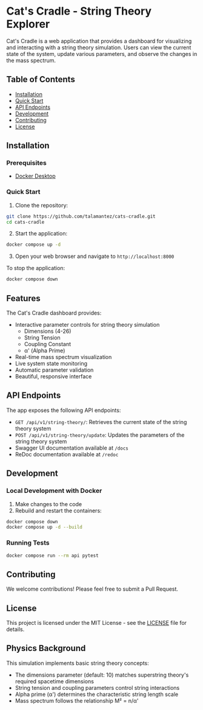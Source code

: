 # Cat's Cradle - String Theory Explorer

Cat's Cradle is a web application that provides a dashboard for visualizing and interacting with a string theory simulation. Users can view the current state of the system, update various parameters, and observe the changes in the mass spectrum.

## Table of Contents
- [Installation](#installation)
- [Quick Start](#quick-start)
- [API Endpoints](#api-endpoints)
- [Development](#development)
- [Contributing](#contributing)
- [License](#license)

## Installation

### Prerequisites
- [Docker Desktop](https://www.docker.com/products/docker-desktop/)

### Quick Start

1. Clone the repository:
```bash
git clone https://github.com/talamantez/cats-cradle.git
cd cats-cradle
```

2. Start the application:
```bash
docker compose up -d
```

3. Open your web browser and navigate to `http://localhost:8000`

To stop the application:
```bash
docker compose down
```

## Features

The Cat's Cradle dashboard provides:

- Interactive parameter controls for string theory simulation
  - Dimensions (4-26)
  - String Tension
  - Coupling Constant
  - α' (Alpha Prime)
- Real-time mass spectrum visualization
- Live system state monitoring
- Automatic parameter validation
- Beautiful, responsive interface

## API Endpoints

The app exposes the following API endpoints:

- `GET /api/v1/string-theory/`: Retrieves the current state of the string theory system
- `POST /api/v1/string-theory/update`: Updates the parameters of the string theory system
- Swagger UI documentation available at `/docs`
- ReDoc documentation available at `/redoc`

## Development

### Local Development with Docker

1. Make changes to the code
2. Rebuild and restart the containers:
```bash
docker compose down
docker compose up -d --build
```

### Running Tests
```bash
docker compose run --rm api pytest
```

## Contributing

We welcome contributions! Please feel free to submit a Pull Request.

## License

This project is licensed under the MIT License - see the [LICENSE](LICENSE) file for details.

## Physics Background

This simulation implements basic string theory concepts:

- The dimensions parameter (default: 10) matches superstring theory's required spacetime dimensions
- String tension and coupling parameters control string interactions
- Alpha prime (α') determines the characteristic string length scale
- Mass spectrum follows the relationship M² = n/α'
